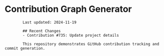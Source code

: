 # Contribution Graph Generator
            
            Last updated: 2024-11-19
            
            ## Recent Changes
            - Contribution #735: Update project details
            
            This repository demonstrates GitHub contribution tracking and commit generation.
        